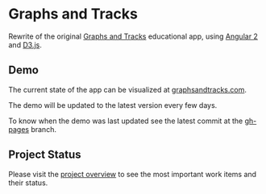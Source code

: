 # Graphs and Tracks

Rewrite of the original [Graphs and Tracks](https://github.com/davidtro/gt) educational app, using [Angular 2](https://angular.io/) and [D3.js](https://d3js.org/).

## Demo
The current state of the app can be visualized at [graphsandtracks.com](http://graphsandtracks.com).

The demo will be updated to the latest version every few days.

To know when the demo was last updated see the latest commit at the [gh-pages](https://github.com/snolflake/gt/commits/gh-pages) branch.

## Project Status
Please visit the [project overview](https://github.com/snolflake/gt/projects/1) to see the most important work items and their status.
